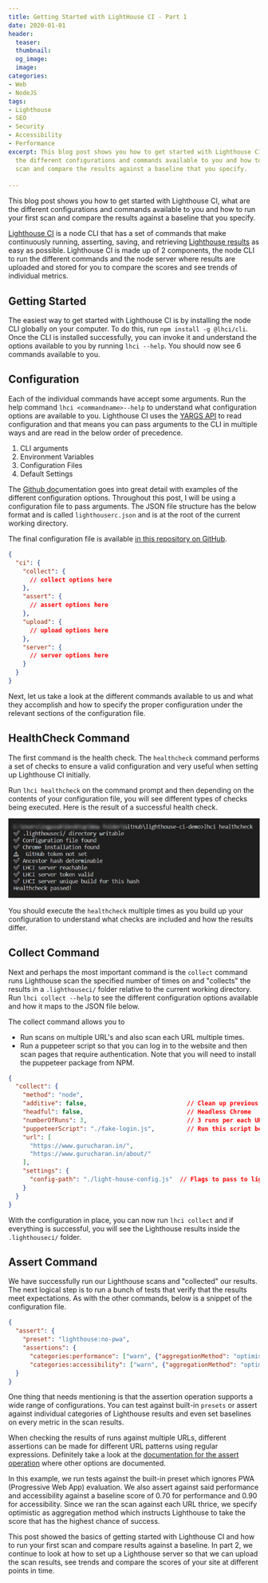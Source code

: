 ```yaml
---
title: Getting Started with LightHouse CI - Part 1
date: 2020-01-01
header:
  teaser: 
  thumbnail: 
  og_image: 
  image: 
categories:
- Web
- NodeJS
tags:
- Lighthouse
- SEO
- Security
- Accessibility
- Performance
excerpt: This blog post shows you how to get started with Lighthouse CI, what are
  the different configurations and commands available to you and how to run your first
  scan and compare the results against a baseline that you specify.

---
```

This blog post shows you how to get started with Lighthouse CI, what are the different configurations and commands available to you and how to run your first scan and compare the results against a baseline that you specify.

[Lighthouse CI](https://github.com/GoogleChrome/lighthouse-ci) is a node CLI that has a set of commands that make continuously running, asserting, saving, and retrieving [Lighthouse results](https://www.gurucharan.in/web/performance-accessibility-security-tests-for-your-website-with-google-lighthouse-audits/) as easy as possible. Lighthouse CI is made up of 2 components, the node CLI to run the different commands and the node server where results are uploaded and stored for you to compare the scores and see trends of individual metrics.

## Getting Started

The easiest way to get started with Lighthouse CI is by installing the node CLI globally on your computer. To do this, run `npm install -g @lhci/cli`. Once the CLI is installed successfully, you can invoke it and understand the options available to you by running `lhci --help`. You should now see 6 commands available to you.

## Configuration

Each of the individual commands have accept some arguments. Run the help command `lhci <commandname>--help` to understand what configuration options are available to you. Lighthouse CI uses the [YARGS API](https://github.com/yargs/yargs/blob/v12.0.5/docs/api.md#envprefix) to read configuration and that means you can pass arguments to the CLI in multiple ways and are read in the below order of precedence.

1. CLI arguments
2. Environment Variables
3. Configuration Files
4. Default Settings

The [Github doc](https://github.com/GoogleChrome/lighthouse-ci/blob/master/docs/configuration.md)umentation goes into great detail with examples of the different configuration options. Throughout this post, I will be using a configuration file to pass arguments. The JSON file structure has the below format and is called `lighthouserc.json` and is at the root of the current working directory.

The final configuration file is available [in this repository on GitHub](https://github.com/GuruCharan94/lighthouse-ci-demo).

```json
{
  "ci": {
    "collect": {
      // collect options here
    },
    "assert": {
      // assert options here
    },
    "upload": {
      // upload options here
    },
    "server": {
      // server options here
    }
  }
}
```

Next, let us take a look at the different commands available to us and what they accomplish and how to specify the proper configuration under the relevant sections of the configuration file.

## HealthCheck Command

The first command is the health check. The `healthcheck` command performs a set of checks to ensure a valid configuration and very useful when setting up Lighthouse CI initially.

Run `lhci healthcheck` on the command prompt and then depending on the contents of your configuration file, you will see different types of checks being executed. Here is the result of a successful health check.

![Lighthouse CI Health Check Results](/assets/images/lhci/lhci-healthcheck.png)

You should execute the `healthcheck` multiple times as you build up your configuration to understand what checks are included and how the results differ.

## Collect Command

Next and perhaps the most important command is the `collect` command runs Lighthouse scan the specified number of times on and "collects" the results in a `.lighthouseci/` folder relative to the current working directory. Run `lhci collect --help` to see the different configuration options available and how it maps to the JSON file below.

The collect command allows you to

* Run scans on multiple URL's and also scan each URL multiple times.
* Run a puppeteer script so that you can log in to the website and then scan pages that require authentication. Note that you will need to install the puppeteer package from NPM.

``` json
{
  "collect": {
    "method": "node",
    "additive": false,                            // Clean up previous lighthouse runs
    "headful": false,                             // Headless Chrome
    "numberOfRuns": 3,                            // 3 runs per each URL
    "puppeteerScript": "./fake-login.js",         // Run this script before auditing below URLs'. Usually Login Scripts.
    "url": [
      "https://www.gurucharan.in/",
      "https://www.gurucharan.in/about/"
    ],
    "settings": {
      "config-path": "./light-house-config.js"  // Flags to pass to lightHouse
    }
  }
}
```

With the configuration in place, you can now run `lhci collect` and if everything is successful, you will see the Lighthouse results inside the `.lighthouseci/` folder.

## Assert Command

We have successfully run our Lighthouse scans and "collected" our results. The next logical step is to run a bunch of tests that verify that the results meet expectations. As with the other commands, below is a snippet of the configuration file.

``` json
{
  "assert": {
    "preset": "lighthouse:no-pwa",
    "assertions": {
      "categories:performance": ["warn", {"aggregationMethod": "optimistic", "minScore": 0.70}],
      "categories:accessibility": ["warn", {"aggregationMethod": "optimistic", "minScore": 0.90}]
  }
}
```

One thing that needs mentioning is that the assertion operation supports a wide range of configurations. You can test against built-in `presets` or assert against individual categories of Lighthouse results and even set baselines on every metric in the scan results.

When checking the results of runs against multiple URLs, different assertions can be made for different URL patterns using regular expressions. Definitely take a look at the [documentation for the assert operation](https://github.com/GoogleChrome/lighthouse-ci/blob/master/docs/assertions.md) where other options are documented.

In this example, we run tests against the built-in preset which ignores PWA (Progressive Web App) evaluation. We also assert against said performance and accessibility against a baseline score of 0.70 for performance and 0.90 for accessibility. Since we ran the scan against each URL thrice, we specify optimistic as aggregation method which instructs Lighthouse to take the score that has the highest chance of success.

This post showed the basics of getting started with Lighthouse CI and how to run your first scan and compare results against a baseline. In part 2, we continue to look at how to set up a Lighthouse server so that we can upload the scan results, see trends and compare the scores of your site at different points in time.